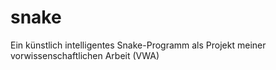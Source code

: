 # snake
Ein künstlich intelligentes Snake-Programm als Projekt meiner vorwissenschaftlichen Arbeit (VWA)
